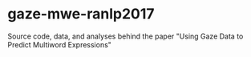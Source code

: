 # gaze-mwe-ranlp2017
Source code, data, and analyses behind the paper "Using Gaze Data to Predict Multiword Expressions"
